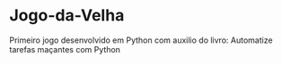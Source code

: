 # Jogo-da-Velha
Primeiro jogo desenvolvido em Python com auxilio do livro: Automatize tarefas maçantes com Python
